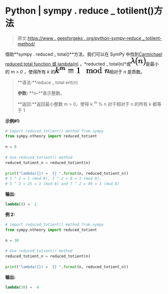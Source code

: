 # Python | sympy . reduce _ totilent()方法

> 原文:[https://www . geesforgeks . org/python-sympy-reduce _ totilent-method/](https://www.geeksforgeeks.org/python-sympy-reduced_totient-method/)

借助**sympy . reduced _ total()**方法，我们可以在 SymPy 中找到[Carmichael reduced total function 或 lambda(n)](https://en.wikipedia.org/wiki/Carmichael_function) 。*reducted _ total(n)*或![\lambda(n)](img/6fb9a5dc053a6f450e7a095c76f7ac64.png "Rendered by QuickLaTeX.com")是最小的 *m > 0* ，使得所有 *k* 的![k^m \equiv 1 \mod n](img/59cfd37f7150c2369338d78e95afca75.png "Rendered by QuickLaTeX.com")相对于 *n* 是质数。

> **语法:**reduce _ total ent(n)
> 
> **参数:**
> **n–**表示整数。
> 
> **返回:**返回最小整数 m > 0，使得 k <sup>m</sup> % n 对于相对于 n 的所有 k 都等于 1

**示例#1:**

```py
# import reduced_totient() method from sympy
from sympy.ntheory import reduced_totient

n = 8

# Use reduced_totient() method 
reduced_totient_n = reduced_totient(n) 

print("lambda({}) =  {} ".format(n, reduced_totient_n)) 
# 1 ^ 2 = 1 (mod 8), 3 ^ 2 = 9 = 1 (mod 8),
# 5 ^ 2 = 25 = 1 (mod 8) and 7 ^ 2 = 49 = 1 (mod 8)
```

**输出:**

```py
lambda(8) =  2 

```

**例 2:**

```py
# import reduced_totient() method from sympy
from sympy.ntheory import reduced_totient

n = 30

# Use reduced_totient() method 
reduced_totient_n = reduced_totient(n) 

print("lambda({}) =  {} ".format(n, reduced_totient_n)) 
```

**输出:**

```py
lambda(30) =  4

```